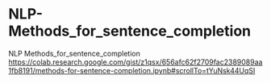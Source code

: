 # NLP-Methods_for_sentence_completion
NLP Methods_for_sentence_completion
https://colab.research.google.com/gist/z1qsx/656afc62f2709fac2389089aa1fb8191/methods-for-sentence-completion.ipynb#scrollTo=tYuNsk44UqSI
